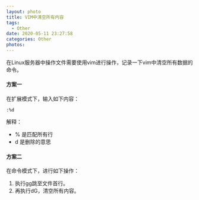 ```yaml
---
layout: photo
title: VIM中清空所有内容
tags:
  - Other
date: 2020-05-11 23:27:58
categories: Other
photos:
---
```

在Linux服务器中操作文件需要使用vim进行操作，记录一下vim中清空所有数据的命令。
<!--more-->
#### 方案一
在扩展模式下，输入如下内容：
```
:%d
```
解释：
- % 是匹配所有行
- d 是删除的意思

#### 方案二
在命令模式下，进行如下操作：
1. 执行gg跳至文件首行。
2. 再执行dG，清空所有内容。